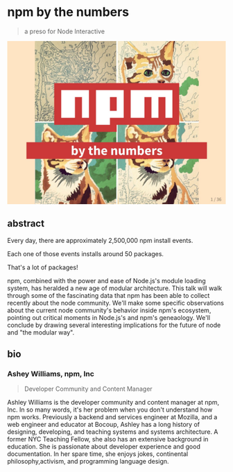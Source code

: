 # npm by the numbers 
> a preso for Node Interactive

![title slide](public/img/titleslide.png)

## abstract

Every day, there are approximately 2,500,000 npm install events.

Each one of those events installs around 50 packages.


That's a lot of packages!

npm, combined with the power and ease of Node.js's module loading system,
has heralded a new age of modular architecture. This talk will walk
through some of the fascinating data that npm has been able to collect
recently about the node community. We'll make some specific observations
about the current node community's behavior inside npm's ecosystem,
pointing out critical moments in Node.js's and npm's geneaology. We'll
conclude by drawing several interesting implications for the future of
node and "the modular way".

## bio

### Ashey Williams, npm, Inc
>Developer Community and Content Manager

Ashley Williams is the developer community and content manager at npm, Inc. In so many words, it's her problem when you don't understand how npm works. Previously a backend and services engineer at Mozilla, and a web engineer and educator at Bocoup, Ashley has a long history of designing, developing, and teaching systems and systems architecture. A former NYC Teaching Fellow, she also has an extensive background in education. She is passionate about developer experience and good documentation. In her spare time, she enjoys jokes, continental philosophy,activism, and programming language design.

